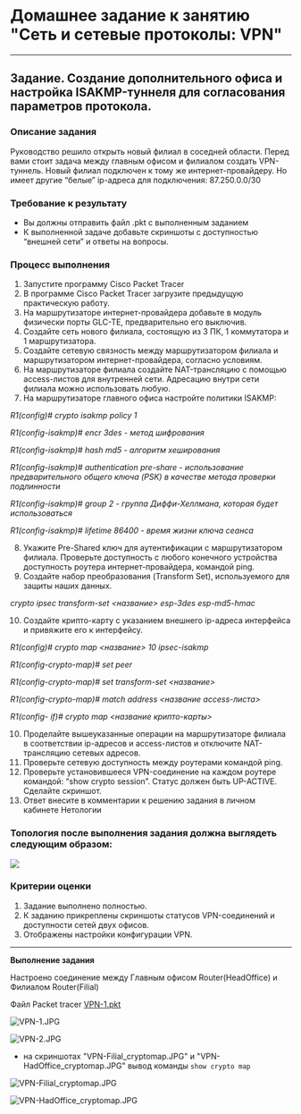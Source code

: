  # Домашнее задание к занятию "Сеть и сетевые протоколы: VPN"
 
---

## Задание. Создание дополнительного офиса и настройка ISAKMP-туннеля для согласования параметров протокола.

### Описание задания
Руководство решило открыть новый филиал в соседней области. Перед вами стоит задача  между главным офисом и филиалом создать VPN-туннель. Новый филиал подключен к тому же интернет-провайдеру. Но имеет другие “белые” ip-адреса для подключения: 87.250.0.0/30

### Требование к результату
- Вы должны отправить файл .pkt с выполненным заданием
- К выполненной задаче добавьте скриншоты с доступностью “внешней сети” и ответы на вопросы.

### Процесс выполнения
1. Запустите программу Cisco Packet Tracer
2. В программе Cisco Packet Tracer загрузите предыдущую практическую работу.
3. На маршрутизаторе интернет-провайдера добавьте в модуль физически порты GLC-TE, предварительно его выключив.
4. Создайте сеть нового филиала, состоящую из 3 ПК, 1 коммутатора и 1 маршрутизатора.
5. Создайте сетевую связность между маршрутизатором филиала и маршрутизатором интернет-провайдера, согласно условиям.
6. На маршрутизаторе филиала создайте NAT-трансляцию с помощью access-листов для внутренней сети. Адресацию внутри сети филиала можно использовать любую.
7. На маршрутизаторе главного офиса настройте политики ISAKMP: 

*R1(config)#  crypto isakmp policy 1*

*R1(config-isakmp)# encr 3des - метод шифрования*

*R1(config-isakmp)# hash md5 - алгоритм хеширования*

*R1(config-isakmp)# authentication pre-share - использование предварительного общего ключа (PSK) в качестве метода проверки подлинности*

*R1(config-isakmp)# group 2 - группа Диффи-Хеллмана, которая будет использоваться*

*R1(config-isakmp)# lifetime 86400 - время жизни ключа сеанса*

8. Укажите Pre-Shared ключ для аутентификации с маршрутизатором филиала. Проверьте доступность с любого конечного устройства доступность роутера интернет-провайдера, командой ping.
9. Создайте набор преобразования (Transform Set), используемого для защиты наших данных.

*crypto ipsec transform-set <название> esp-3des esp-md5-hmac*

10. Создайте крипто-карту с указанием внешнего ip-адреса интерфейса и привяжите его к интерфейсу.

*R1(config)# crypto map <название> 10 ipsec-isakmp*

*R1(config-crypto-map)# set peer <ip-address>*

*R1(config-crypto-map)# set transform-set <название>*

*R1(config-crypto-map)# match address <название access-листа>*

*R1(config- if)# crypto map <название крипто-карты>*

10. Проделайте вышеуказанные операции на маршрутизаторе филиала в соответствии ip-адресов и access-листов и отключите NAT-трансляцию сетевых адресов.
11. Проверьте сетевую доступность между роутерами командой ping.
12. Проверьте установившееся VPN-соединение на каждом роутере командой: “show crypto session”. Статус должен быть UP-ACTIVE. Сделайте скриншот.
13. Ответ внесите в комментарии к решению задания в личном кабинете Нетологии

### Топология после выполнения задания должна выглядеть следующим образом:
[![](https://i.postimg.cc/SRYBKKtR/oYEo8eD2.jpg)](https://postimg.cc/T5G77Txv)

### Критерии оценки
1. Задание выполнено полностью.
2. К заданию прикреплены скриншоты статусов VPN-соединений и доступности сетей двух офисов.
3. Отображены настройки конфигурации VPN.
 
--- 
**Выполнение задания**

Настроено соединение между Главным офисом Router(HeadOffice) и Филиалом Router(Filial)


Файл Packet tracer [VPN-1.pkt](https://github.com/elekpow/netology/blob/main/net-net_protocol/packet_tracer/VPN-1.pkt)

![VPN-1.JPG](https://github.com/elekpow/netology/blob/main/net-net_protocol/images/VPN-1.JPG)


![VPN-2.JPG](https://github.com/elekpow/netology/blob/main/net-net_protocol/images/VPN-2.JPG)


* на скриншотах "VPN-Filial_cryptomap.JPG" и "VPN-HadOffice_cryptomap.JPG" вывод команды `show crypto map`

![VPN-Filial_cryptomap.JPG](https://github.com/elekpow/netology/blob/main/net-net_protocol/images/VPN-Filial_cryptomap.JPG)


![VPN-HadOffice_cryptomap.JPG](https://github.com/elekpow/netology/blob/main/net-net_protocol/images/VPN-HadOffice_cryptomap.JPG)




